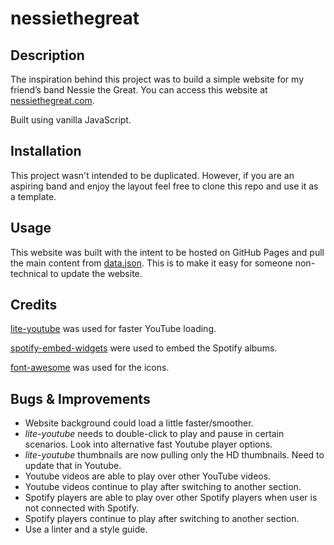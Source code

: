 # nessiethegreat

## Description

The inspiration behind this project was to build a simple website for my friend’s band Nessie the Great. You can access this website at [nessiethegreat.com](https://www.nessiethegreat.com).

Built using vanilla JavaScript.

## Installation

This project wasn't intended to be duplicated. However, if you are an aspiring band and enjoy the layout feel free to clone this repo and use it as a template.

## Usage

This website was built with the intent to be hosted on GitHub Pages and pull the main content from [data.json](./data/data.json). This is to make it easy for someone non-technical to update the website.

## Credits

[lite-youtube](https://github.com/paulirish/lite-youtube-embed) was used for faster YouTube loading.

[spotify-embed-widgets](https://developer.spotify.com/documentation/widgets/generate/embed/) were used to embed the Spotify albums.

[font-awesome](https://fontawesome.com/v4/icons/) was used for the icons.

## Bugs & Improvements

- Website background could load a little faster/smoother.
- *lite-youtube* needs to double-click to play and pause in certain scenarios. Look into alternative fast Youtube player options.
- *lite-youtube* thumbnails are now pulling only the HD thumbnails. Need to update that in Youtube.
- Youtube videos are able to play over other YouTube videos.
- Youtube videos continue to play after switching to another section.
- Spotify players are able to play over other Spotify players when user is not connected with Spotify.
- Spotify players continue to play after switching to another section.
- Use a linter and a style guide.